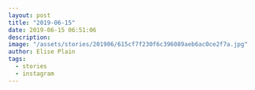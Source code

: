 ```yaml
---
layout: post
title: "2019-06-15"
date: 2019-06-15 06:51:06
description: 
image: "/assets/stories/201906/615cf7f230f6c396089aeb6ac0ce2f7a.jpg"
author: Elise Plain
tags: 
  - stories
  - instagram
---
```



<p></p>
